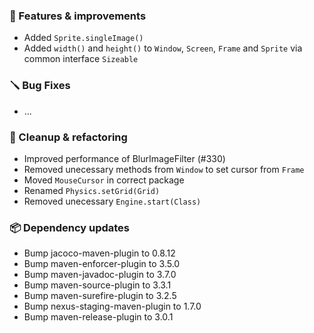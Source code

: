 ### 🚀 Features & improvements

- Added `Sprite.singleImage()`
- Added `width()` and `height()` to `Window`, `Screen`, `Frame` and `Sprite` via common interface `Sizeable`

### 🪛 Bug Fixes

- ...

### 🧽 Cleanup & refactoring

- Improved performance of BlurImageFilter (#330)
- Removed unecessary methods from `Window` to set cursor from `Frame`
- Moved `MouseCursor` in correct package
- Renamed `Physics.setGrid(Grid)`
- Removed unecessary `Engine.start(Class)`

### 📦 Dependency updates

- Bump jacoco-maven-plugin to 0.8.12
- Bump maven-enforcer-plugin to 3.5.0
- Bump maven-javadoc-plugin to 3.7.0
- Bump maven-source-plugin to 3.3.1
- Bump maven-surefire-plugin to 3.2.5
- Bump nexus-staging-maven-plugin to 1.7.0
- Bump maven-release-plugin to 3.0.1